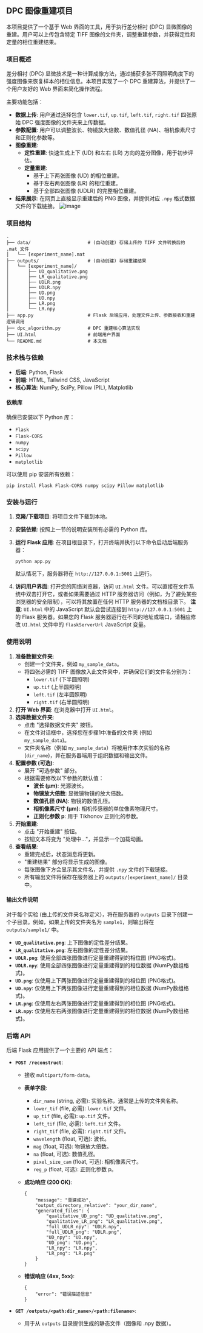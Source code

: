 ## DPC 图像重建项目

本项目提供了一个基于 Web 界面的工具，用于执行差分相衬 (DPC) 显微图像的重建。用户可以上传包含特定 TIFF 图像的文件夹，调整重建参数，并获得定性和定量的相位重建结果。

### 项目概述

差分相衬 (DPC) 显微技术是一种计算成像方法，通过捕获多张不同照明角度下的强度图像来恢复样本的相位信息。本项目实现了一个 DPC 重建算法，并提供了一个用户友好的 Web 界面来简化操作流程。

主要功能包括：

- **数据上传**: 用户通过选择包含 `lower.tif`, `up.tif`, `left.tif`, `right.tif` 四张原始 DPC 强度图像的文件夹来上传数据。
- **参数配置**: 用户可以调整波长、物镜放大倍数、数值孔径 (NA)、相机像素尺寸和正则化参数等。
- **图像重建**:
  - **定性重建**: 快速生成上下 (UD) 和左右 (LR) 方向的差分图像，用于初步评估。
  - **定量重建**:
    - 基于上下两张图像 (UD) 的相位重建。
    - 基于左右两张图像 (LR) 的相位重建。
    - 基于全部四张图像 (UDLR) 的完整相位重建。
- **结果展示**: 在网页上直接显示重建后的 PNG 图像，并提供对应 `.npy` 格式数据文件的下载链接。
![image](https://github.com/user-attachments/assets/cac14868-21f4-4d95-8d4f-717663eab9a2)
### 项目结构

```
.
├── data/                     # (自动创建) 存储上传的 TIFF 文件转换后的 .mat 文件
│   └── [experiment_name].mat
├── outputs/                  # (自动创建) 存储重建结果
│   └── [experiment_name]/
│       ├── UD_qualitative.png
│       ├── LR_qualitative.png
│       ├── UDLR.png
│       ├── UDLR.npy
│       ├── UD.png
│       ├── UD.npy
│       ├── LR.png
│       └── LR.npy
├── app.py                    # Flask 后端应用，处理文件上传、参数接收和重建逻辑调用
├── dpc_algorithm.py          # DPC 重建核心算法实现
├── UI.html                   # 前端用户界面
└── README.md                 # 本文档
```

### 技术栈与依赖

- **后端**: Python, Flask
- **前端**: HTML, Tailwind CSS, JavaScript
- **核心算法**: NumPy, SciPy, Pillow (PIL), Matplotlib

#### 依赖库

确保已安装以下 Python 库：

- `Flask`
- `Flask-CORS`
- `numpy`
- `scipy`
- `Pillow`
- `matplotlib`

可以使用 pip 安装所有依赖：

```
pip install Flask Flask-CORS numpy scipy Pillow matplotlib
```

### 安装与运行

1. **克隆/下载项目**: 将项目文件下载到本地。

2. **安装依赖**: 按照上一节的说明安装所有必需的 Python 库。

3. **运行 Flask 应用**: 在项目根目录下，打开终端并执行以下命令启动后端服务器：

   ```
   python app.py
   ```

   默认情况下，服务器将在 `http://127.0.0.1:5001` 上运行。

4. **访问用户界面**: 打开您的网络浏览器，访问 `UI.html` 文件。可以直接在文件系统中双击打开它，或者如果需要通过 HTTP 服务器访问（例如，为了避免某些浏览器的安全限制），可以将其放置在任何 HTTP 服务器的文档根目录下。 **注意**: `UI.html` 中的 JavaScript 默认会尝试连接到 `http://127.0.0.1:5001` 上的 Flask 服务器。如果您的 Flask 服务器运行在不同的地址或端口，请相应修改 `UI.html` 文件中的 `flaskServerUrl` JavaScript 变量。

### 使用说明

1. **准备数据文件夹**:
   - 创建一个文件夹，例如 `my_sample_data`。
   - 将四张必需的 TIFF 图像放入此文件夹中，并确保它们的文件名分别为：
     - `lower.tif` (下半圆照明)
     - `up.tif` (上半圆照明)
     - `left.tif` (左半圆照明)
     - `right.tif` (右半圆照明)
2. **打开 Web 界面**: 在浏览器中打开 `UI.html`。
3. **选择数据文件夹**:
   - 点击 "选择数据文件夹" 按钮。
   - 在文件对话框中，选择您在步骤1中准备的文件夹 (例如 `my_sample_data`)。
   - 文件夹名称（例如 `my_sample_data`）将被用作本次实验的名称 (`dir_name`)，并在服务器端用于组织数据和输出文件。
4. **配置参数 (可选)**:
   - 展开 "可选参数" 部分。
   - 根据需要修改以下参数的默认值：
     - **波长 (μm)**: 光源波长。
     - **物镜放大倍数**: 显微镜物镜的放大倍数。
     - **数值孔径 (NA)**: 物镜的数值孔径。
     - **相机像素尺寸 (μm)**: 相机传感器的单位像素物理尺寸。
     - **正则化参数 p**: 用于 Tikhonov 正则化的参数。
5. **开始重建**:
   - 点击 "开始重建" 按钮。
   - 按钮文本将变为 "处理中..."，并显示一个加载动画。
6. **查看结果**:
   - 重建完成后，状态消息将更新。
   - "重建结果" 部分将显示生成的图像。
   - 每张图像下方会显示其文件名，并提供 `.npy` 文件的下载链接。
   - 所有输出文件将保存在服务器上的 `outputs/[experiment_name]/` 目录中。

#### 输出文件说明

对于每个实验 (由上传的文件夹名称定义)，将在服务器的 `outputs` 目录下创建一个子目录。例如，如果上传的文件夹名为 `sample1`，则输出将在 `outputs/sample1/` 中。

- **`UD_qualitative.png`**: 上下图像的定性差分结果。
- **`LR_qualitative.png`**: 左右图像的定性差分结果。
- **`UDLR.png`**: 使用全部四张图像进行定量重建得到的相位图 (PNG格式)。
- **`UDLR.npy`**: 使用全部四张图像进行定量重建得到的相位数据 (NumPy数组格式)。
- **`UD.png`**: 仅使用上下两张图像进行定量重建得到的相位图 (PNG格式)。
- **`UD.npy`**: 仅使用上下两张图像进行定量重建得到的相位数据 (NumPy数组格式)。
- **`LR.png`**: 仅使用左右两张图像进行定量重建得到的相位图 (PNG格式)。
- **`LR.npy`**: 仅使用左右两张图像进行定量重建得到的相位数据 (NumPy数组格式)。

### 后端 API

后端 Flask 应用提供了一个主要的 API 端点：

- **`POST /reconstruct`**:

  - 接收 `multipart/form-data`。

  - **表单字段**:

    - `dir_name` (string, 必需): 实验名称，通常是上传的文件夹名称。
    - `lower_tif` (file, 必需): `lower.tif` 文件。
    - `up_tif` (file, 必需): `up.tif` 文件。
    - `left_tif` (file, 必需): `left.tif` 文件。
    - `right_tif` (file, 必需): `right.tif` 文件。
    - `wavelength` (float, 可选): 波长。
    - `mag` (float, 可选): 物镜放大倍数。
    - `na` (float, 可选): 数值孔径。
    - `pixel_size_cam` (float, 可选): 相机像素尺寸。
    - `reg_p` (float, 可选): 正则化参数 p。

  - **成功响应 (200 OK)**:

    ```
    {
        "message": "重建成功",
        "output_directory_relative": "your_dir_name",
        "generated_files": {
            "qualitative_UD_png": "UD_qualitative.png",
            "qualitative_LR_png": "LR_qualitative.png",
            "full_UDLR_npy": "UDLR.npy",
            "full_UDLR_png": "UDLR.png",
            "UD_npy": "UD.npy",
            "UD_png": "UD.png",
            "LR_npy": "LR.npy",
            "LR_png": "LR.png"
        }
    }
    ```

  - **错误响应 (4xx, 5xx)**:

    ```
    {
        "error": "错误描述信息"
    }
    ```

- **`GET /outputs/<path:dir_name>/<path:filename>`**:

  - 用于从 `outputs` 目录提供生成的静态文件（图像和 .npy 数据）。
